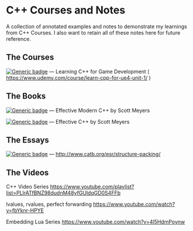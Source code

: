 # C++ Courses and Notes
A collection of annotated examples and notes to demonstrate my learnings from C++ Courses. 
I also want to retain all of these notes here for future reference.

## The Courses
[![Generic badge](https://img.shields.io/badge/Status-Complete-green.svg)](https://shields.io/) — Learning C++ for Game Development ( https://www.udemy.com/course/learn-cpp-for-ue4-unit-1/ )



## The Books
[![Generic badge](https://img.shields.io/badge/Status-Reading-yellow.svg)](https://shields.io/) — Effective Modern C++ by Scott Meyers

[![Generic badge](https://img.shields.io/badge/Status-Reading-yellow.svg)](https://shields.io/) — Effective C++ by Scott Meyers

## The Essays
[![Generic badge](https://img.shields.io/badge/Status-Reading-yellow.svg)](https://shields.io/) — http://www.catb.org/esr/structure-packing/

## The Videos

C++ Video Series
https://www.youtube.com/playlist?list=PLlrATfBNZ98dudnM48yfGUldqGD0S4FFb

lvalues, rvalues, perfect forwarding
https://www.youtube.com/watch?v=fbYknr-HPYE

Embedding Lua Series
https://www.youtube.com/watch?v=4l5HdmPoynw
